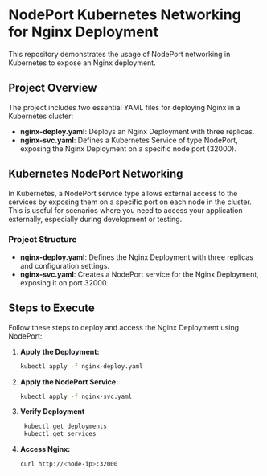# NodePort Kubernetes Networking for Nginx Deployment

This repository demonstrates the usage of NodePort networking in Kubernetes to expose an Nginx deployment.

## Project Overview

The project includes two essential YAML files for deploying Nginx in a Kubernetes cluster:

- **nginx-deploy.yaml**: Deploys an Nginx Deployment with three replicas.
- **nginx-svc.yaml**: Defines a Kubernetes Service of type NodePort, exposing the Nginx Deployment on a specific node port (32000).

## Kubernetes NodePort Networking

In Kubernetes, a NodePort service type allows external access to the services by exposing them on a specific port on each node in the cluster. This is useful for scenarios where you need to access your application externally, especially during development or testing.

### Project Structure

- **nginx-deploy.yaml**: Defines the Nginx Deployment with three replicas and configuration settings.
- **nginx-svc.yaml**: Creates a NodePort service for the Nginx Deployment, exposing it on port 32000.

## Steps to Execute

Follow these steps to deploy and access the Nginx Deployment using NodePort:

1. **Apply the Deployment:**
   ```bash
   kubectl apply -f nginx-deploy.yaml

2. **Apply the NodePort Service:**
   ```bash
   kubectl apply -f nginx-svc.yaml
   
4. **Verify Deployment**
   ```bash
    kubectl get deployments
    kubectl get services
   
6. **Access Nginx:**
   ```bash
   curl http://<node-ip>:32000



